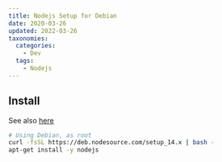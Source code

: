 ```yaml
---
title: Nodejs Setup for Debian
date: 2020-03-26
updated: 2022-03-26
taxonomies:
  categories:
    - Dev
  tags:
    - Nodejs
---
```




## Install

See also [here](https://github.com/nodesource/distributions/blob/master/README.md)

```bash
# Using Debian, as root
curl -fsSL https://deb.nodesource.com/setup_14.x | bash -
apt-get install -y nodejs
```
